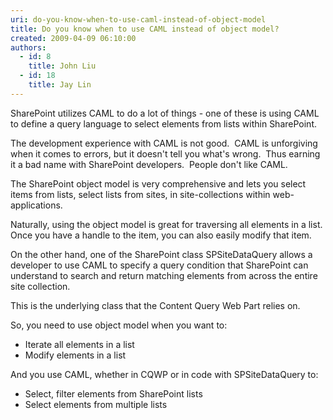 ```yaml
---
uri: do-you-know-when-to-use-caml-instead-of-object-model
title: Do you know when to use CAML instead of object model?
created: 2009-04-09 06:10:00
authors:
  - id: 8
    title: John Liu
  - id: 18
    title: Jay Lin
---
```





<span class='intro'> 
  <p>SharePoint utilizes CAML to do a lot of things - one of these is using CAML to define a query language to select elements from lists within SharePoint.</p>
<p>The development experience with CAML is not good.&#160; CAML is unforgiving when it comes to errors, but it doesn't tell you what's wrong.&#160; Thus earning it a bad name with SharePoint developers.&#160; People don't like CAML.</p>
 </span>


  <p>The SharePoint object model is very comprehensive and lets you select items from lists, select lists from sites, in site-collections within web-applications.</p>
<p>Naturally, using the object model is great for traversing all elements in a list.&#160; Once you have a handle to the item, you can also easily modify that item.</p>
<p>On the other hand, one of the SharePoint class SPSiteDataQuery allows a developer to use CAML to specify a query condition that SharePoint can understand to search and return matching elements from across the entire site collection.</p>
<p>This is the underlying class that the Content Query Web Part relies on.</p>
<p>So, you need to use object model when you want to&#58;</p>
<ul>
    <li>Iterate all elements in a list </li>
    <li>Modify elements in a list</li>
</ul>
<p>And you use CAML, whether in CQWP or in code with SPSiteDataQuery to&#58;</p>
<ul>
    <li>Select, filter elements from SharePoint lists </li>
    <li>Select elements from multiple lists</li>
</ul>



